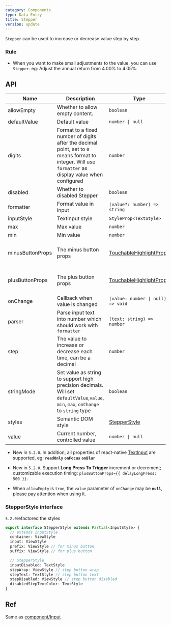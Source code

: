 ```yaml
---
category: Components
type: Data Entry
title: Stepper
version: update
---
```


`Stepper` can be used to increase or decrease value step by step.

### Rule
- When you want to make small adjustments to the value, you can use `Stepper`. eg: Adjust the annual return from 4.00% to 4.05%.

## API

| Name | Description | Type | Default | Version |
| --- | --- | --- | --- | --- |
| allowEmpty | Whether to allow empty content. | `boolean` | `false` |
| defaultValue | Default value | `number \| null` | `0` |
| digits | Format to a fixed number of digits after the decimal point, set to `0` means format to integer. Will use `formatter` as display value when configured | `number` | - | 5.2.0 |
| disabled | Whether to disabled Stepper | `boolean` | `false` |
| formatter | Format value in input | `(value?: number) => string` | - | 5.2.0 |
| inputStyle | TextInput style | `StyleProp<TextStyle>` | - |
| max | Max value | `number` | - |
| min | Min value | `number` | - |
| minusButtonProps | The minus button props | [TouchableHighlightProps](https://reactnative.dev/docs/touchablehighlight) | `{ activeOpacity:1, underlayColor:'#ddd', children: <Text>-</Text>, delayLongPress:500  }` | 5.2.0 |
| plusButtonProps | The plus button props | [TouchableHighlightProps](https://reactnative.dev/docs/touchablehighlight) | `{ activeOpacity:1, underlayColor:'#ddd', children: <Text>+</Text>, delayLongPress:500  }` | 5.2.0 |
| onChange | Callback when value is changed | `(value: number \| null) => void` | - |
| parser | Parse input text into number which should work with `formatter` | `(text: string) => number` | - | 5.2.0 |
| step | The value to increase or decrease each time, can be a decimal | `number` | `1` |
| stringMode | Set value as string to support high precision decimals. Will set `defaultValue`,`value`, `min`, `max`, `onChange` to `string` type | `boolean` | `false` | 5.2.0 |
| styles | Semantic DOM style | [StepperStyle](#stepperstyle-interface) | - | 5.2.0 |
| value | Current number, controlled value | `number \| null` | - |

 - New in `5.2.0`. In addition, all properties of react-native [TextInput](http://facebook.github.io/react-native/docs/textinput.html) are supported, eg: **`readOnly`** **`onFocus`** **`onBlur`**

 - New in `5.2.0`. Support **Long Press To Trigger** increment or decrement; customizable execution timing: `plusButtonProps={{ delayLongPress: 500 }}`.

 - When `allowEmpty` is `true`, the `value` parameter of `onChange` may be **`null`**, please pay attention when using it.

### StepperStyle interface

`5.2.0`refactored the styles

```typescript
export interface StepperStyle extends Partial<InputStyle> {
  // extends InputStyle
  container: ViewStyle
  input: ViewStyle
  prefix: ViewStyle // for minus button
  suffix: ViewStyle // for plus button

  // StepperStyle
  inputDisabled: TextStyle
  stepWrap: ViewStyle // step button wrap
  stepText: TextStyle // step button text
  stepDisabled: ViewStyle // step button disabled
  disabledStepTextColor: TextStyle
}
```

## Ref
Same as [component/Input](/components/input#ref)